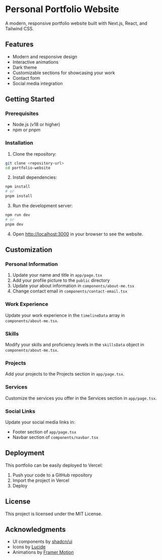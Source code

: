# Personal Portfolio Website

A modern, responsive portfolio website built with Next.js, React, and Tailwind CSS.

## Features

- Modern and responsive design
- Interactive animations
- Dark theme
- Customizable sections for showcasing your work
- Contact form
- Social media integration

## Getting Started

### Prerequisites

- Node.js (v18 or higher)
- npm or pnpm

### Installation

1. Clone the repository:
```bash
git clone <repository-url>
cd portfolio-website
```

2. Install dependencies:
```bash
npm install
# or
pnpm install
```

3. Run the development server:
```bash
npm run dev
# or
pnpm dev
```

4. Open [http://localhost:3000](http://localhost:3000) in your browser to see the website.

## Customization

### Personal Information

1. Update your name and title in `app/page.tsx`
2. Add your profile picture to the `public` directory
3. Update your about information in `components/about-me.tsx`
4. Change contact email in `components/contact-email.tsx`

### Work Experience

Update your work experience in the `timelineData` array in `components/about-me.tsx`.

### Skills

Modify your skills and proficiency levels in the `skillsData` object in `components/about-me.tsx`.

### Projects

Add your projects to the Projects section in `app/page.tsx`.

### Services

Customize the services you offer in the Services section in `app/page.tsx`.

### Social Links

Update your social media links in:
- Footer section of `app/page.tsx`
- Navbar section of `components/navbar.tsx`

## Deployment

This portfolio can be easily deployed to Vercel:

1. Push your code to a GitHub repository
2. Import the project in Vercel
3. Deploy

## License

This project is licensed under the MIT License.

## Acknowledgments

- UI components by [shadcn/ui](https://ui.shadcn.com/)
- Icons by [Lucide](https://lucide.dev/)
- Animations by [Framer Motion](https://www.framer.com/motion/) 